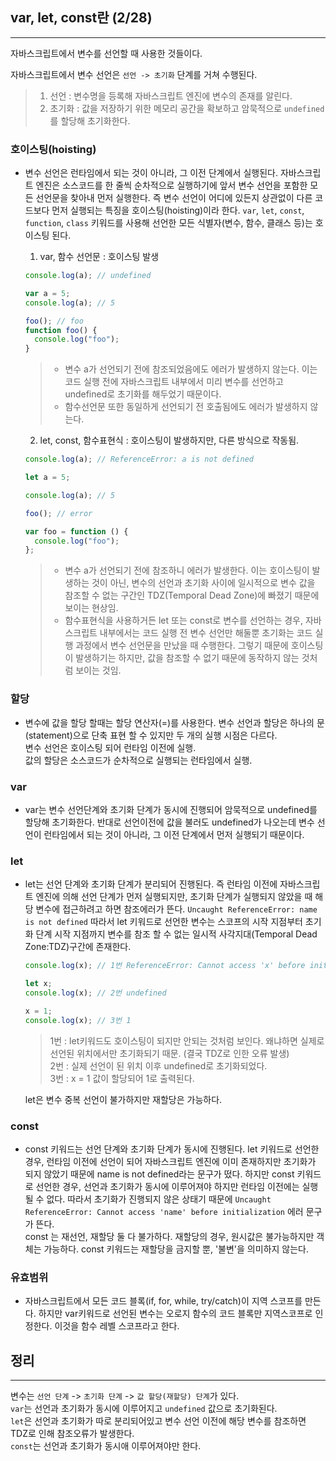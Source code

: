 ## var, let, const란 (2/28)

---

자바스크립트에서 변수를 선언할 때 사용한 것들이다.

자바스크립트에서 변수 선언은 `선언 -> 초기화` 단계를 거쳐 수행된다.

> 1. 선언 : 변수명을 등록해 자바스크립트 엔진에 변수의 존재를 알린다.
> 2. 초기화 : 값을 저장하기 위한 메모리 공간을 확보하고 암묵적으로 `undefined`를 할당해 초기화한다.

### 호이스팅(hoisting)

- 변수 선언은 런타임에서 되는 것이 아니라, 그 이전 단계에서 실행된다. 자바스크립트 엔진은 소스코드를 한 줄씩 순차적으로 실행하기에 앞서 변수 선언을 포함한 모든 선언문을 찾아내 먼저 실행한다. 즉 변수 선언이 어디에 있든지 상관없이 다른 코드보다 먼저 실행되는 특징을 호이스팅(hoisting)이라 한다.
  `var`, `let`, `const`, `function`, `class` 키워드를 사용해 선언한 모든 식별자(변수, 함수, 클래스 등)는 호이스팅 된다.

  1. var, 함수 선언문 : 호이스팅 발생

  ```javascript
  console.log(a); // undefined

  var a = 5;
  console.log(a); // 5

  foo(); // foo
  function foo() {
    console.log("foo");
  }
  ```

  > - 변수 a가 선언되기 전에 참조되었음에도 에러가 발생하지 않는다. 이는 코드 실행 전에 자바스크립트 내부에서 미리 변수를 선언하고 undefined로 초기화를 해두었기 때문이다. <br />
  > - 함수선언문 또한 동일하게 선언되기 전 호출됨에도 에러가 발생하지 않는다. <br />

  2. let, const, 함수표현식 : 호이스팅이 발생하지만, 다른 방식으로 작동됨. <br />

  ```javascript
  console.log(a); // ReferenceError: a is not defined

  let a = 5;

  console.log(a); // 5

  foo(); // error

  var foo = function () {
    console.log("foo");
  };
  ```

  > - 변수 a가 선언되기 전에 참조하니 에러가 발생한다. 이는 호이스팅이 발생하는 것이 아닌, 변수의 선언과 초기화 사이에 일시적으로 변수 값을 참조할 수 없는 구간인 TDZ(Temporal Dead Zone)에 빠졌기 때문에 보이는 현상임. <br />
  > - 함수표현식을 사용하거든 let 또는 const로 변수를 선언하는 경우, 자바스크립트 내부에서는 코드 실행 전 변수 선언만 해둘뿐 초기화는 코드 실행 과정에서 변수 선언문을 만났을 때 수행한다. 그렇기 때문에 호이스팅이 발생하기는 하지만, 값을 참조할 수 없기 때문에 동작하지 않는 것처럼 보이는 것임. <br />

### 할당

- 변수에 값을 할당 할때는 할당 연산자(=)를 사용한다. 변수 선언과 할당은 하나의 문(statement)으로 단축 표현 할 수 있지만 두 개의 실행 시점은 다르다. <br />
  변수 선언은 호이스팅 되어 런타임 이전에 실행. <br />
  값의 할당은 소스코드가 순차적으로 실행되는 런타임에서 실행.

### var

- var는 변수 선언단계와 초기화 단계가 동시에 진행되어 암묵적으로 undefined를 할당해 초기화한다. 반대로 선언이전에 값을 불러도 undefined가 나오는데 변수 선언이 런타임에서 되는 것이 아니라, 그 이전 단계에서 먼저 실행되기 때문이다.

### let

- let는 선언 단계와 초기화 단계가 분리되어 진행된다. 즉 런타임 이전에 자바스크립트 엔진에 의해 선언 단계가 먼저 실행되지만, 초기화 단계가 실행되지 않았을 때 해당 변수에 접근하려고 하면 참조에러가 뜬다.
  `Uncaught ReferenceError: name is not defined`
  따라서 let 키워드로 선언한 변수는 스코프의 시작 지점부터 초기화 단계 시작 지점까지 변수를 참조 할 수 없는 일시적 사각지대(Temporal Dead Zone:TDZ)구간에 존재한다. <br />

  ```javascript
  console.log(x); // 1번 ReferenceError: Cannot access 'x' before initialization.

  let x;
  console.log(x); // 2번 undefined

  x = 1;
  console.log(x); // 3번 1
  ```

  > 1번 : let키워드도 호이스팅이 되지만 안되는 것처럼 보인다. 왜냐하면 실제로 선언된 위치에서만 초기화되기 때문. (결국 TDZ로 인한 오류 발생)<br />
  > 2번 : 실제 선언이 된 위치 이후 undefined로 초기화되었다. <br />
  > 3번 : x = 1 값이 할당되어 1로 출력된다. <br />

  let은 변수 중복 선언이 불가하지만 재할당은 가능하다.

### const

- const 키워드는 선언 단계와 초기화 단계가 동시에 진행된다. let 키워드로 선언한 경우, 런타임 이전에 선언이 되어 자바스크립트 엔진에 이미 존재하지만 초기화가 되지 않았기 때문에 name is not defined라는 문구가 떴다. 하지만 const 키워드로 선언한 경우, 선언과 초기화가 동시에 이루어져야 하지만 런타임 이전에는 실행될 수 없다. 따라서 초기화가 진행되지 않은 상태기 때문에 `Uncaught ReferenceError: Cannot access 'name' before initialization` 에러 문구가 뜬다. <br />
  const 는 재선언, 재할당 둘 다 불가하다. 재할당의 경우, 원시값은 불가능하지만 객체는 가능하다. const 키워드는 재할당을 금지할 뿐, '불변'을 의미하지 않는다.

### 유효범위

- 자바스크립트에서 모든 코드 블록(if, for, while, try/catch)이 지역 스코프를 만든다. 하지만 var키워드로 선언된 변수는 오로지 함수의 코드 블록만 지역스코프로 인정한다. 이것을 함수 레벨 스코프라고 한다.

## 정리

---

변수는 `선언 단계` -> `초기화 단계` -> `값 할당(재할당) 단계`가 있다. <br />
`var`는 선언과 초기화가 동시에 이루어지고 `undefined` 값으로 초기화된다. <br />
`let`은 선언과 초기화가 따로 분리되어있고 변수 선언 이전에 해당 변수를 참조하면 TDZ로 인해 참조오류가 발생한다. <br />
`const`는 선언과 초기화가 동시애 이루어져야만 한다.

